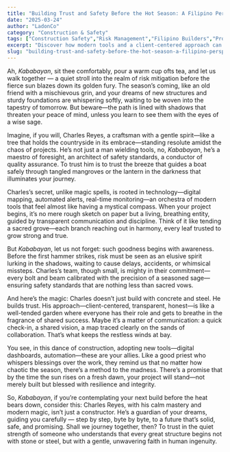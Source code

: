 ```yaml
---
title: "Building Trust and Safety Before the Hot Season: A Filipino Perspective"
date: "2025-03-24"
author: "LadonCo"
category: "Construction & Safety"
tags: ["Construction Safety","Risk Management","Filipino Builders","Project Trust","Modern Construction Tools"]
excerpt: "Discover how modern tools and a client-centered approach can safeguard your building projects against seasonal risks, inspired by Filipino resilience and ingenuity."
slug: "building-trust-and-safety-before-the-hot-season-a-filipino-perspective"
---
```


Ah, _Kababayan_, sit thee comfortably, pour a warm cup ofts tea, and let us walk together — a quiet stroll into the realm of risk mitigation before the fierce sun blazes down its golden fury. The season’s coming, like an old friend with a mischievous grin, and your dreams of new structures and sturdy foundations are whispering softly, waiting to be woven into the tapestry of tomorrow. But beware—the path is lined with shadows that threaten your peace of mind, unless you learn to see them with the eyes of a wise sage.

Imagine, if you will, Charles Reyes, a craftsman with a gentle spirit—like a tree that holds the countryside in its embrace—standing resolute amidst the chaos of projects. He’s not just a man wielding tools, no, _Kababayan_, he’s a maestro of foresight, an architect of safety standards, a conductor of quality assurance. To trust him is to trust the breeze that guides a boat safely through tangled mangroves or the lantern in the darkness that illuminates your journey.

Charles’s secret, unlike magic spells, is rooted in technology—digital mapping, automated alerts, real-time monitoring—an orchestra of modern tools that feel almost like having a mystical compass. When your project begins, it’s no mere rough sketch on paper but a living, breathing entity, guided by transparent communication and discipline. Think of it like tending a sacred grove—each branch reaching out in harmony, every leaf trusted to grow strong and true.

But _Kababayan_, let us not forget: such goodness begins with awareness. Before the first hammer strikes, risk must be seen as an elusive spirit lurking in the shadows, waiting to cause delays, accidents, or whimsical missteps. Charles’s team, though small, is mighty in their commitment—every bolt and beam calibrated with the precision of a seasoned sage—ensuring safety standards that are nothing less than sacred vows.

And here’s the magic: Charles doesn’t just build with concrete and steel. He builds trust. His approach—client-centered, transparent, honest—is like a well-tended garden where everyone has their role and gets to breathe in the fragrance of shared success. Maybe it’s a matter of communication: a quick check-in, a shared vision, a map traced clearly on the sands of collaboration. That’s what keeps the restless winds at bay.

You see, in this dance of construction, adopting new tools—digital dashboards, automation—these are your allies. Like a good priest who whispers blessings over the work, they remind us that no matter how chaotic the season, there’s a method to the madness. There’s a promise that by the time the sun rises on a fresh dawn, your project will stand—not merely built but blessed with resilience and integrity.

So, _Kababayan_, if you’re contemplating your next build before the heat bears down, consider this: Charles Reyes, with his calm mastery and modern magic, isn’t just a constructor. He’s a guardian of your dreams, guiding you carefully — step by step, byte by byte, to a future that’s solid, safe, and promising. Shall we journey together, then? To trust in the quiet strength of someone who understands that every great structure begins not with stone or steel, but with a gentle, unwavering faith in human ingenuity.